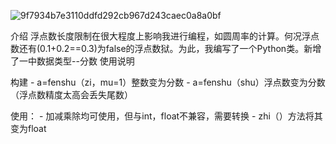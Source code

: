 ![9f7934b7e3110ddfd292cb967d243caec0a8a0bf](9f7934b7e3110ddfd292cb967d243caec0a8a0bf.png)

介绍
浮点数长度限制在很大程度上影响我进行编程，如圆周率的计算。何况浮点数还有(0.1+0.2==0.3)为false的浮点数狱。为此，我编写了一个Python类。新增了一中数据类型--分数
使用说明

构建 
    - a=fenshu（zi，mu=1）整数变为分数
    - a=fenshu（shu）浮点数变为分数（浮点数精度太高会丢失尾数）
    


使用：
    - 加减乘除均可使用，但与int，float不兼容，需要转换
    - zhi（）方法将其变为float
    
    

